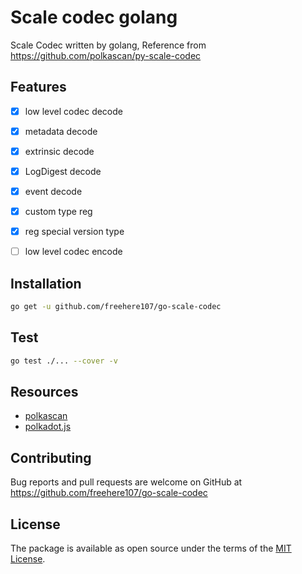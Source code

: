 # Scale codec golang

Scale Codec written by golang, Reference from https://github.com/polkascan/py-scale-codec

## Features

- [x] low level codec decode
- [x] metadata decode
- [x] extrinsic decode
- [x] LogDigest decode
- [x] event decode
- [x] custom type reg
- [x] reg special version type
- [ ] low level codec encode


## Installation 

```bash
go get -u github.com/freehere107/go-scale-codec
```


## Test

```bash
go test ./... --cover -v
```


## Resources

- [polkascan](https://github.com/polkascan)
- [polkadot.js](http://polkadot.js.org/)


## Contributing

Bug reports and pull requests are welcome on GitHub at https://github.com/freehere107/go-scale-codec

## License

The package is available as open source under the terms of the [MIT License](https://opensource.org/licenses/MIT).